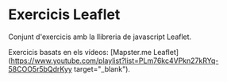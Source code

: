 # Exercicis Leaflet
Conjunt d'exercicis amb la llibreria de javascript Leaflet.  

Exercicis basats en els vídeos: [Mapster.me Leaflet](https://www.youtube.com/playlist?list=PLm76kc4VPkn27kRYq-58COO5r5bQdrKyy target="_blank").  
